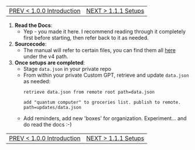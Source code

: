 <TABLE width="100%"><TR><TD align="left"><a href="‐-1.0.0-Introduction.md">PREV < 1.0.0 Introduction</a></TD><TD align="right"><a href="‐-1.1.1-Setups.md">NEXT > 1.1.1 Setups</a></TD></TR></TABLE>
   
1. **Read the Docs**:
   - Yep - you made it here. I recommend reading through it completely first before starting, then refer back to it as needed.
2. **Sourcecode**:
   - The manual will refer to certain files, you can find them all [here](../files) under the v4 path.
3. **Once setups are completed**:
   - Stage `data.json` in your private repo
   - From within your private Custom GPT, retrieve and update `data.json` as needed:
     ```
     retrieve data.json from remote root path=data.json
     ```
     ```
     add "quantum computer" to groceries list. publish to remote. path=updates/data.json
     ```
   - Add reminders, add new 'boxes' for organization. Experiment... and do read the docs :-)

<TABLE width="100%"><TR><TD align="left"><a href="‐-1.0.0-Introduction.md">PREV < 1.0.0 Introduction</a></TD><TD align="right"><a href="‐-1.1.1-Setups.md">NEXT > 1.1.1 Setups</a></TD></TR></TABLE>
